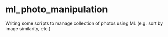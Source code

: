 # ml_photo_manipulation
Writing some scripts to manage collection of photos using ML (e.g. sort by image similarity, etc.)
